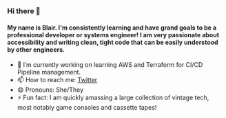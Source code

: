 ### Hi there 👋

#### My name is Blair. I'm consistently learning and have grand goals to be a professional developer or systems engineer! I am very passionate about accessibility and writing clean, tight code that can be easily understood by other engineers.

- 🔭 I’m currently working on learning AWS and Terraform for CI/CD Pipeline management.
- 📫 How to reach me: [Twitter](https://www.twitter.com/analogfennec)
- 😄 Pronouns: She/They
- ⚡ Fun fact: I am quickly amassing a large collection of vintage tech, most notably game consoles and cassette tapes!
